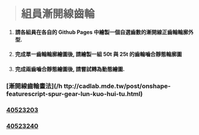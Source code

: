 > # 組員漸開線齒輪

1. ####  請各組員在各自的 Github Pages 中繪製一個自選齒數的漸開線正齒輪輪廓外型.
2. #### 完成單一齒輪輪廓繪圖後, 請繪製一組 50t 與 25t 的齒輪嚙合靜態輪廓圖
3. #### 完成兩齒嚙合靜態繪圖後, 請嘗試轉為動態繪圖.



### [漸開線齒輪畫法](/h ttp://cadlab.mde.tw/post/onshape-featurescript-spur-gear-lun-kuo-hui-tu.html)

### 

### [40523203](https://s40523203.github.io/cd2018-1/blog/hui-zhi-jing-tai-zheng-chi-lun.html)

### [40523240](https://s40523240.github.io/cd-2018/blog/)





